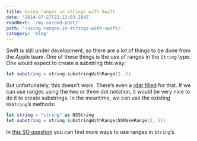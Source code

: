 ```yaml
---
title: Using ranges in strings with Swift
date: '2014-07-27T22:12:03.284Z'
readNext: '/my-second-post/'
path: '/using-ranges-in-strings-with-swift/'
category: 'blog'
---
```


Swift is still under development, so there are a lot of things to be done from the Apple team. One of these things is the use of ranges in the `String` type.<!-- end --> One would expect to create a substring this way:

```swift
let substring = string.substringWithRange(2..5)
```

But unfortunately, this doesn’t work. There’s even a [rdar filled](http://openradar.appspot.com/radar?id=6373877630369792) for that. If we can use ranges using the two or three dot notation, it would be very nice to do it to create substrings. In the meantime, we can use the existing `NSString`’s methods:

```swift
let string = "string" as NSString
let substring = string.substringWithRange(NSMakeRange(2, 5))
```

In [this SO question](http://stackoverflow.com/questions/24044851/how-do-you-use-string-substringwithrange-or-how-do-ranges-work-in-swift) you can find more ways to use ranges in `String`’s.
